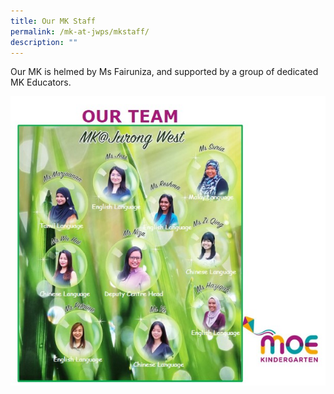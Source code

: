 ```yaml
---
title: Our MK Staff
permalink: /mk-at-jwps/mkstaff/
description: ""
---
```

Our MK is helmed by Ms Fairuniza, and supported by a group of dedicated MK Educators.

![MK Staff](/images/Team.jpg)
